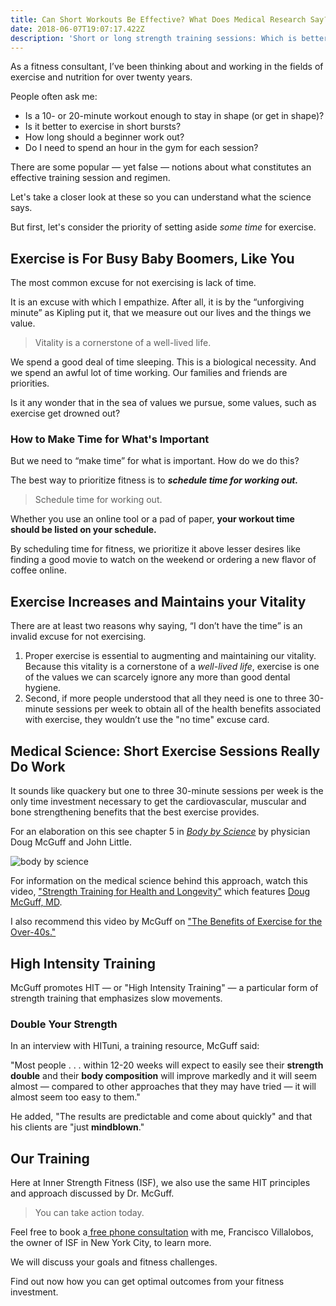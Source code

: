 ```yaml
---
title: Can Short Workouts Be Effective? What Does Medical Research Say?
date: 2018-06-07T19:07:17.422Z
description: 'Short or long strength training sessions: Which is better?'
---
```

As a fitness consultant, I’ve been thinking about and working in the fields of exercise and nutrition for over twenty years. 

People often ask me: 

* Is a 10- or 20-minute workout enough to stay in shape (or get in shape)?
* Is it better to exercise in short bursts? 
* How long should a beginner work out?
* Do I need to spend an hour in the gym for each session?

There are some popular — yet false — notions about what constitutes an effective training session and regimen. 

Let's take a closer look at these so you can understand what the science says. 

But first, let's consider the priority of setting aside _some time_ for exercise.

## Exercise is For Busy Baby Boomers, Like You

The most common excuse for not exercising is lack of time. 

It is an excuse with which I empathize. After all, it is by the “unforgiving minute” as Kipling put it, that we measure out our lives and the things we value. 

> Vitality is a cornerstone of a well-lived life.

We spend a good deal of time sleeping. This is a biological necessity. And we spend an awful lot of time working. Our families and friends are priorities.

Is it any wonder that in the sea of values we pursue, some values, such as exercise get drowned out?

### How to Make Time for What's Important

But we need to “make time” for what is important. How do we do this? 

The best way to prioritize fitness is to _**schedule time for working out.**_

> Schedule time for working out.

Whether you use an online tool or a pad of paper, **your workout time should be listed on your schedule.** 

By scheduling time for fitness, we prioritize it above lesser desires like finding a good movie to watch on the weekend or ordering a new flavor of coffee online.

## Exercise Increases and Maintains your Vitality

There are at least two reasons why saying, “I don’t have the time” is an invalid excuse for not exercising. 

1. Proper exercise is essential to augmenting and maintaining our vitality. Because this vitality is a cornerstone of a _well-lived life_, exercise is one of the values we can scarcely ignore any more than good dental hygiene.
2. Second, if more people understood that all they need is one to three 30-minute sessions per week to obtain all of the health benefits associated with exercise, they wouldn’t use the "no time" excuse card. 

## Medical Science: Short Exercise Sessions Really Do Work

It sounds like quackery but one to three 30-minute sessions per week is the only time investment necessary to get the cardiovascular, muscular and bone strengthening benefits that the best exercise provides. 

For an elaboration on this see chapter 5 in <a href="https://www.amazon.com/Body-Science-Research-Program-Results-ebook/dp/B001NLL38S/" target="blank"><em>Body by Science</em></a> by physician Doug McGuff and John Little. 

![body by science](/img/body-by-science.png "body by science")

For information on the medical science behind this approach, watch this video, <a href="https://www.youtube.com/watch?time_continue=12&v=jeFdYy815pQ" target="blank">"Strength Training for Health and Longevity"</a> which features <a href="http://www.drmcguff.com/" target="blank">Doug McGuff, MD</a>.

I also recommend this video by McGuff on <a href="https://www.youtube.com/watch?v=-tn77ntM5sc" target="blank">"The Benefits of Exercise for the Over-40s."</a>

## High Intensity Training

McGuff promotes HIT — or "High Intensity Training" — a particular form of strength training that emphasizes slow movements. 

### Double Your Strength

In an interview with HITuni, a training resource, McGuff said: 

"Most people . . . within 12-20 weeks will expect to easily see their **strength double** and their **body composition** will improve markedly and it will seem almost — compared to other approaches that they may have tried — it will almost seem too easy to them."

He added, "The results are predictable and come about quickly" and that his clients are "just **mindblown**."

## Our Training

Here at Inner Strength Fitness (ISF), we also use the same HIT principles and approach discussed by Dr. McGuff. 

> You can take action today.

Feel free to book a[ free phone consultation](https://calendly.com/isfny/15min?back=1) with me, Francisco Villalobos, the owner of ISF in New York City, to learn more.

We will discuss your goals and fitness challenges. 

Find out now how you can get optimal outcomes from your fitness investment.
